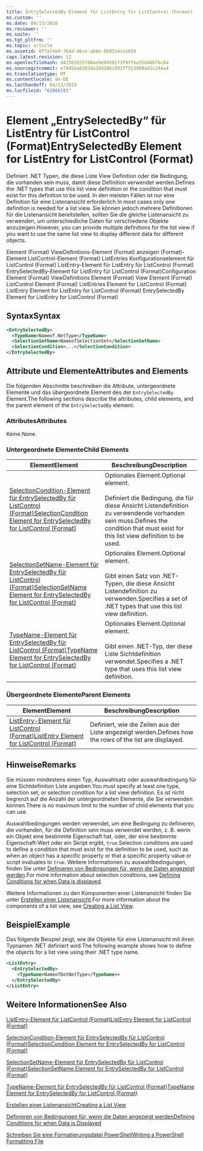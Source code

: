 ```yaml
---
title: EntrySelectedBy-Element für ListEntry für ListControl (Format) | Microsoft-Dokumentation
ms.custom: ''
ms.date: 09/13/2016
ms.reviewer: ''
ms.suite: ''
ms.tgt_pltfrm: ''
ms.topic: article
ms.assetid: 0f7a74e9-764d-46ce-ab8e-8b9314ce1659
caps.latest.revision: 12
ms.openlocfilehash: 442565d25f60ae8e04501f3f9ffba35d486fbc8a
ms.sourcegitcommit: e7445ba8203da304286c591ff513900ad1c244a4
ms.translationtype: MT
ms.contentlocale: de-DE
ms.lasthandoff: 04/23/2019
ms.locfileid: "62066191"
---
```

# <a name="entryselectedby-element-for-listentry-for-listcontrol-format"></a><span data-ttu-id="5aab9-102">Element „EntrySelectedBy“ für ListEntry für ListControl (Format)</span><span class="sxs-lookup"><span data-stu-id="5aab9-102">EntrySelectedBy Element for ListEntry for ListControl (Format)</span></span>

<span data-ttu-id="5aab9-103">Definiert .NET Typen, die diese Liste View Definition oder die Bedingung, die vorhanden sein muss, damit diese Definition verwendet werden.</span><span class="sxs-lookup"><span data-stu-id="5aab9-103">Defines the .NET types that use this list view definition or the condition that must exist for this definition to be used.</span></span> <span data-ttu-id="5aab9-104">In den meisten Fällen ist nur eine Definition für eine Listenansicht erforderlich.</span><span class="sxs-lookup"><span data-stu-id="5aab9-104">In most cases only one definition is needed for a list view.</span></span> <span data-ttu-id="5aab9-105">Sie können jedoch mehrere Definitionen für die Listenansicht bereitstellen, sollten Sie die gleiche Listenansicht zu verwenden, um unterschiedliche Daten für verschiedene Objekte anzuzeigen.</span><span class="sxs-lookup"><span data-stu-id="5aab9-105">However, you can provide multiple definitions for the list view if you want to use the same list view to display different data for different objects.</span></span>

<span data-ttu-id="5aab9-106">Element (Format) ViewDefinitions-Element (Format) anzeigen (Format)-Element ListControl-Element (Format) ListEntries Konfigurationselement für ListControl (Format) ListEntry-Element für ListEntry für ListControl (Format) EntrySelectedBy-Element für ListEntry für ListControl (Format)</span><span class="sxs-lookup"><span data-stu-id="5aab9-106">Configuration Element (Format) ViewDefinitions Element (Format) View Element (Format) ListControl Element (Format) ListEntries Element for ListControl (Format) ListEntry Element for ListEntry for ListControl (Format) EntrySelectedBy Element for ListEntry for ListControl (Format)</span></span>

## <a name="syntax"></a><span data-ttu-id="5aab9-107">Syntax</span><span class="sxs-lookup"><span data-stu-id="5aab9-107">Syntax</span></span>

```xml
<EntrySelectedBy>
  <TypeName>Nameof.NetType</TypeName>
  <SelectionSetName>NameofSelectionSet</SelectionSetName>
  <SelectionCondition>...</SelectionCondition>
</EntrySelectedBy>
```

## <a name="attributes-and-elements"></a><span data-ttu-id="5aab9-108">Attribute und Elemente</span><span class="sxs-lookup"><span data-stu-id="5aab9-108">Attributes and Elements</span></span>

<span data-ttu-id="5aab9-109">Die folgenden Abschnitte beschreiben die Attribute, untergeordnete Elemente und das übergeordnete Element des der `EntrySelectedBy` Element.</span><span class="sxs-lookup"><span data-stu-id="5aab9-109">The following sections describe the attributes, child elements, and the parent element of the `EntrySelectedBy` element.</span></span>

### <a name="attributes"></a><span data-ttu-id="5aab9-110">Attributes</span><span class="sxs-lookup"><span data-stu-id="5aab9-110">Attributes</span></span>

<span data-ttu-id="5aab9-111">Keine.</span><span class="sxs-lookup"><span data-stu-id="5aab9-111">None.</span></span>

### <a name="child-elements"></a><span data-ttu-id="5aab9-112">Untergeordnete Elemente</span><span class="sxs-lookup"><span data-stu-id="5aab9-112">Child Elements</span></span>

|<span data-ttu-id="5aab9-113">Element</span><span class="sxs-lookup"><span data-stu-id="5aab9-113">Element</span></span>|<span data-ttu-id="5aab9-114">Beschreibung</span><span class="sxs-lookup"><span data-stu-id="5aab9-114">Description</span></span>|
|-------------|-----------------|
|[<span data-ttu-id="5aab9-115">SelectionCondition-Element für EntrySelectedBy für ListControl (Format)</span><span class="sxs-lookup"><span data-stu-id="5aab9-115">SelectionCondition Element for EntrySelectedBy for ListControl  (Format)</span></span>](./selectioncondition-element-for-entryselectedby-for-listcontrol-format.md)|<span data-ttu-id="5aab9-116">Optionales Element.</span><span class="sxs-lookup"><span data-stu-id="5aab9-116">Optional element.</span></span><br /><br /> <span data-ttu-id="5aab9-117">Definiert die Bedingung, die für diese Ansicht Listendefinition zu verwendende vorhanden sein muss.</span><span class="sxs-lookup"><span data-stu-id="5aab9-117">Defines the condition that must exist for this list view definition to be used.</span></span>|
|[<span data-ttu-id="5aab9-118">SelectionSetName-Element für EntrySelectedBy für ListControl (Format)</span><span class="sxs-lookup"><span data-stu-id="5aab9-118">SelectionSetName Element for EntrySelectedBy for ListControl (Format)</span></span>](./selectionsetname-element-for-entryselectedby-for-listcontrol-format.md)|<span data-ttu-id="5aab9-119">Optionales Element.</span><span class="sxs-lookup"><span data-stu-id="5aab9-119">Optional element.</span></span><br /><br /> <span data-ttu-id="5aab9-120">Gibt einen Satz von .NET-Typen, die diese Ansicht Listendefinition zu verwenden.</span><span class="sxs-lookup"><span data-stu-id="5aab9-120">Specifies a set of .NET types that use this list view definition.</span></span>|
|[<span data-ttu-id="5aab9-121">TypeName-Element für EntrySelectedBy für ListControl (Format)</span><span class="sxs-lookup"><span data-stu-id="5aab9-121">TypeName Element for EntrySelectedBy for ListControl (Format)</span></span>](./typename-element-for-entryselectedby-for-listcontrol-format.md)|<span data-ttu-id="5aab9-122">Optionales Element.</span><span class="sxs-lookup"><span data-stu-id="5aab9-122">Optional element.</span></span><br /><br /> <span data-ttu-id="5aab9-123">Gibt einen .NET-Typ, der diese Liste Sichtdefinition verwendet.</span><span class="sxs-lookup"><span data-stu-id="5aab9-123">Specifies a .NET type that uses this list view definition.</span></span>|

### <a name="parent-elements"></a><span data-ttu-id="5aab9-124">Übergeordnete Elemente</span><span class="sxs-lookup"><span data-stu-id="5aab9-124">Parent Elements</span></span>

|<span data-ttu-id="5aab9-125">Element</span><span class="sxs-lookup"><span data-stu-id="5aab9-125">Element</span></span>|<span data-ttu-id="5aab9-126">Beschreibung</span><span class="sxs-lookup"><span data-stu-id="5aab9-126">Description</span></span>|
|-------------|-----------------|
|[<span data-ttu-id="5aab9-127">ListEntry-Element für ListControl (Format)</span><span class="sxs-lookup"><span data-stu-id="5aab9-127">ListEntry Element for ListControl (Format)</span></span>](./listentry-element-for-listcontrol-format.md)|<span data-ttu-id="5aab9-128">Definiert, wie die Zeilen aus der Liste angezeigt werden.</span><span class="sxs-lookup"><span data-stu-id="5aab9-128">Defines how the rows of the list are displayed.</span></span>|

## <a name="remarks"></a><span data-ttu-id="5aab9-129">Hinweise</span><span class="sxs-lookup"><span data-stu-id="5aab9-129">Remarks</span></span>

<span data-ttu-id="5aab9-130">Sie müssen mindestens einen Typ, Auswahlsatz oder auswahlbedingung für eine Sichtdefinition Liste angeben.</span><span class="sxs-lookup"><span data-stu-id="5aab9-130">You must specify at least one type, selection set, or selection condition for a list view definition.</span></span> <span data-ttu-id="5aab9-131">Es ist nicht begrenzt auf die Anzahl der untergeordneten Elemente, die Sie verwenden können.</span><span class="sxs-lookup"><span data-stu-id="5aab9-131">There is no maximum limit to the number of child elements that you can use.</span></span>

<span data-ttu-id="5aab9-132">Auswahlbedingungen werden verwendet, um eine Bedingung zu definieren, die vorhanden, für die Definition sein muss verwendet werden, z. B. wenn ein Objekt eine bestimmte Eigenschaft hat, oder, der eine bestimmte Eigenschaft-Wert oder ein Skript ergibt, `true`.</span><span class="sxs-lookup"><span data-stu-id="5aab9-132">Selection conditions are used to define a condition that must exist for the definition to be used, such as when an object has a specific property or that a specific property value or script evaluates to `true`.</span></span> <span data-ttu-id="5aab9-133">Weitere Informationen zu auswahlbedingungen, finden Sie unter [Definieren von Bedingungen für, wenn die Daten angezeigt werden](./defining-conditions-for-displaying-data.md).</span><span class="sxs-lookup"><span data-stu-id="5aab9-133">For more information about selection conditions, see [Defining Conditions for when Data is displayed](./defining-conditions-for-displaying-data.md).</span></span>

<span data-ttu-id="5aab9-134">Weitere Informationen zu den Komponenten einer Listenansicht finden Sie unter [Erstellen einer Listenansicht](./creating-a-list-view.md).</span><span class="sxs-lookup"><span data-stu-id="5aab9-134">For more information about the components of a list view, see [Creating a List View](./creating-a-list-view.md).</span></span>

## <a name="example"></a><span data-ttu-id="5aab9-135">Beispiel</span><span class="sxs-lookup"><span data-stu-id="5aab9-135">Example</span></span>

<span data-ttu-id="5aab9-136">Das folgende Beispiel zeigt, wie die Objekte für eine Listenansicht mit ihren Typnamen .NET definiert wird.</span><span class="sxs-lookup"><span data-stu-id="5aab9-136">The following example shows how to define the objects for a list view using their .NET type name.</span></span>

```xml
<ListEntry>
  <EntrySelectedBy>
    <TypeName>NameofDotNetType</TypeName>>
  </EntrySelectedBy>
</ListEntry>
```

## <a name="see-also"></a><span data-ttu-id="5aab9-137">Weitere Informationen</span><span class="sxs-lookup"><span data-stu-id="5aab9-137">See Also</span></span>

[<span data-ttu-id="5aab9-138">ListEntry-Element für ListControl (Format)</span><span class="sxs-lookup"><span data-stu-id="5aab9-138">ListEntry Element for ListControl (Format)</span></span>](./listentry-element-for-listcontrol-format.md)

[<span data-ttu-id="5aab9-139">SelectionCondition-Element für EntrySelectedBy für ListControl (Format)</span><span class="sxs-lookup"><span data-stu-id="5aab9-139">SelectionCondition Element for EntrySelectedBy for ListControl (Format)</span></span>](./selectioncondition-element-for-entryselectedby-for-listcontrol-format.md)

[<span data-ttu-id="5aab9-140">SelectionSetName-Element für EntrySelectedBy für ListControl (Format)</span><span class="sxs-lookup"><span data-stu-id="5aab9-140">SelectionSetName Element for EntrySelectedBy for ListControl (Format)</span></span>](./selectionsetname-element-for-entryselectedby-for-listcontrol-format.md)

[<span data-ttu-id="5aab9-141">TypeName-Element für EntrySelectedBy für ListControl (Format)</span><span class="sxs-lookup"><span data-stu-id="5aab9-141">TypeName Element for EntrySelectedBy for ListControl (Format)</span></span>](./typename-element-for-entryselectedby-for-listcontrol-format.md)

[<span data-ttu-id="5aab9-142">Erstellen einer Listenansicht</span><span class="sxs-lookup"><span data-stu-id="5aab9-142">Creating a List View</span></span>](./creating-a-list-view.md)

[<span data-ttu-id="5aab9-143">Definieren von Bedingungen für, wenn die Daten angezeigt werden</span><span class="sxs-lookup"><span data-stu-id="5aab9-143">Defining Conditions for when Data is Displayed</span></span>](./defining-conditions-for-displaying-data.md)

[<span data-ttu-id="5aab9-144">Schreiben Sie eine Formatierungsdatei PowerShell</span><span class="sxs-lookup"><span data-stu-id="5aab9-144">Writing a PowerShell Formatting File</span></span>](./writing-a-powershell-formatting-file.md)
